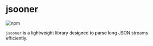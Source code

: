 # jsooner

![npm](https://img.shields.io/npm/v/jsooner?color=brightgreen)

`jsooner` is a lightweight library designed to parse long JSON streams efficiently.